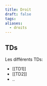 ```yaml
---
title: Droit
draft: false
tags: 
aliases:
  - droits
---
```

## TDs

Les différents TDs:
- [[TD1]]
- [[TD2]]
- ..
